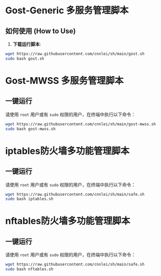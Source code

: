 # Gost-Generic 多服务管理脚本


## 如何使用 (How to Use)

1.  **下载运行脚本**:
```bash
wget https://raw.githubusercontent.com/cnnlei/sh/main/gost.sh
sudo bash gost.sh
```





# Gost-MWSS 多服务管理脚本
## 一键运行

请使用 `root` 用户或有 `sudo` 权限的用户，在终端中执行以下命令：

```bash
wget https://raw.githubusercontent.com/cnnlei/sh/main/gost-mwss.sh
sudo bash gost-mwss.sh
```




# iptables防火墙多功能管理脚本
## 一键运行

请使用 `root` 用户或有 `sudo` 权限的用户，在终端中执行以下命令：

```bash
wget https://raw.githubusercontent.com/cnnlei/sh/main/safe.sh
sudo bash iptables.sh
```



# nftables防火墙多功能管理脚本
## 一键运行

请使用 `root` 用户或有 `sudo` 权限的用户，在终端中执行以下命令：

```bash
wget https://raw.githubusercontent.com/cnnlei/sh/main/safe.sh
sudo bash nftables.sh
```






